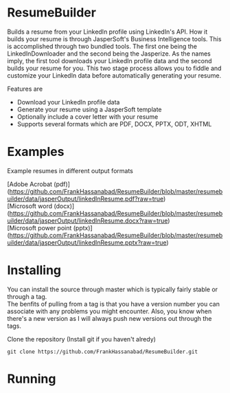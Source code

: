 ResumeBuilder
=============

Builds a resume from your LinkedIn profile using LinkedIn's API.  How it builds your resume is through JasperSoft's
Business Intelligence tools.  This is accomplished through two bundled tools.  The first one being the
LinkedInDownloader and the second being the Jasperize.  As the names imply, the first tool downloads your LinkedIn
profile data and the second builds your resume for you.  This two stage process allows you to fiddle and customize
your LinkedIn data before automatically generating your resume.

Features are

* Download your LinkedIn profile data
* Generate your resume using a JasperSoft template
* Optionally include a cover letter with your resume
* Supports several formats which are PDF, DOCX, PPTX, ODT, XHTML

Examples
=============

Example resumes in different output formats

[Adobe Acrobat (pdf)] (https://github.com/FrankHassanabad/ResumeBuilder/blob/master/resumebuilder/data/jasperOutput/linkedInResume.pdf?raw=true)  
[Microsoft word (docx)] (https://github.com/FrankHassanabad/ResumeBuilder/blob/master/resumebuilder/data/jasperOutput/linkedInResume.docx?raw=true)  
[Microsoft power point (pptx)] (https://github.com/FrankHassanabad/ResumeBuilder/blob/master/resumebuilder/data/jasperOutput/linkedInResume.pptx?raw=true)  

Installing
=============

You can install the source through master which is typically fairly stable or through a tag.  
The benfits of pulling from a tag is that you have a version number you can associate with any problems you might 
encounter.  Also, you know when there's a new version as I will always push new versions out through the tags.

Clone the repository (Install git if you haven't alredy)

```
git clone https://github.com/FrankHassanabad/ResumeBuilder.git
```

Running
=============


